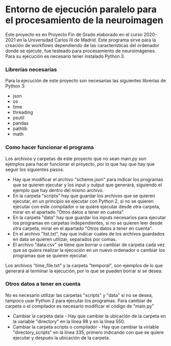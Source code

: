 # Entorno de ejecución paralelo para el procesamiento de la neuroimagen

Este proyecto es en Proyecto Fin de Grado elaborado en el curso 2020-2021 en la Universidad Carlos III de Madrid. Este programa sirve para la creación de workflows dependiendo de las características del ordenador donde se ejecute, fue testeado para procesamiento de neuroimágenes. Para su ejecución es necesario tener instalado Python 3.

### Librerías necesarias
Para la ejecución de este proyecto son necesarias las siguientes librerías de Python 3:
- json
- os
- time
- threading
- psutil
- pandas
- pathlib
- math

### Como hacer funcionar el programa
Los archivos y carpetas de este proyecto que no sean main.py son ejemplos para hacer funcionar el proyecto, por lo que hay que hay que seguir los siguientes pasos:
- Hay que modificar el archivo "scheme.json" para indicar los programas que se quieren ejecutar y los input y output que generará, siguiendo el ejemplo que hay dentro del mismo archivo.
- En la carpeta "scripts" hay que guardar los archivos que se quieren ejecutar, en un principio se ejecutar con Python 2, si no se quieren ejecutar con este compilador o se quiere ejecutar desde otra carpeta, mirar en el apartado "Otros datos a tener en cuenta".
- En la carpeta "data" hay que guardar los inputs necesarios para ejecutar los programas en carpetas independientes, si no se quieren leer desde otra carpeta, mirar en el apartado "Otros datos a tener en cuenta".
- En el archivo "list.txt", hay que indicar cuales de los archivos guardados en data se quieren utilizar, separados por comas.
- El archivo "data.csv" se tiene que borrar o cambiar de carpeta cada vez que se quiera realizar la ejecución en un nuevo ordenador o cambiar los programas que se quieren ejecutar.

Los archivos "time_file.txt" y la carpeta "temporal", son ejemplos de lo que generará al terminar la ejecución, por lo que se pueden borrar si se desea.

### Otros datos a tener en cuenta
No es necesario utilizar las carpetas "scripts" y "data" si no se desea, tampoco usar Python 2 para ejecutar los programas. Para cambiar de carpeta o el compilador es necesario modificar el código de "main.py"
- Cambiar la carpeta data - Hay que cambiar la ubicación de la carpeta en la variable "directory" en la línea 98 y en la línea 550.
- Cambiar la carpeta scripts o compilador - Hay que cambiar la viriable "directory_scripts" en la línea 335, primero indicando con que se quiere ejecutar y después la ubicación de la carpeta.
